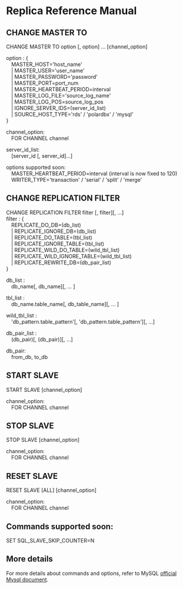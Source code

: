 Replica Reference Manual
========================

## CHANGE MASTER TO

CHANGE MASTER TO option  [, option] ... [channel_option]

option :  {  
&emsp;MASTER_HOST='host_name'  
&emsp;| MASTER_USER='user_name'  
&emsp;| MASTER_PASSWORD='password'  
&emsp;| MASTER_PORT=port_num  
&emsp;| MASTER_HEARTBEAT_PERIOD=interval  
&emsp;| MASTER_LOG_FILE='source_log_name'  
&emsp;| MASTER_LOG_POS=source_log_pos  
&emsp;| IGNORE_SERVER_IDS=(server_id_list)  
&emsp;| SOURCE_HOST_TYPE='rds' / 'polardbx' / 'mysql'  
}

channel_option:  
&emsp;FOR CHANNEL channel

server_id_list:  
&emsp;[server_id [, server_id]...]

options supported soon:  
&emsp;MASTER_HEARTBEAT_PERIOD=interval (interval is now fixed to 120)  
&emsp;WRITER_TYPE='transaction' / 'serial' / 'split' / 'merge'
<br/>

## CHANGE REPLICATION FILTER

CHANGE REPLICATION FILTER filter [, filter][, ...]  
filter :  {  
&emsp;REPLICATE_DO_DB=(db_list)  
&emsp;| REPLICATE_IGNORE_DB=(db_list)  
&emsp;| REPLICATE_DO_TABLE=(tbl_list)  
&emsp;| REPLICATE_IGNORE_TABLE=(tbl_list)  
&emsp;| REPLICATE_WILD_DO_TABLE=(wild_tbl_list)  
&emsp;| REPLICATE_WILD_IGNORE_TABLE=(wild_tbl_list)  
&emsp;| REPLICATE_REWRITE_DB=(db_pair_list)  
}

db_list :  
&emsp;db_name[, db_name][, ... ]

tbl_list :  
&emsp;db_name.table_name[, db_table_name][, ... ]

wild_tbl_list :  
&emsp;'db_pattern.table_pattern'[, 'db_pattern.table_pattern'][, ...]

db_pair_list :  
&emsp;(db_pair)[, (db_pair)][, ...]

db_pair:  
&emsp;from_db, to_db
<br/>

## START SLAVE

START SLAVE [channel_option]

channel_option:  
&emsp;FOR CHANNEL channel
<br/>

## STOP SLAVE

STOP SLAVE [channel_option]

channel_option:  
&emsp;FOR CHANNEL channel
<br/>

## RESET SLAVE

RESET SLAVE [ALL] [channel_option]

channel_option:  
&emsp;FOR CHANNEL channel
<br/>

## Commands supported soon:

SET SQL_SLAVE_SKIP_COUNTER=N
<br/>

## More details

For more details about commands and options, refer to
MySQL [official Mysql document](https://dev.mysql.com/doc/refman/5.7/en/replication-statements-replica.html).
